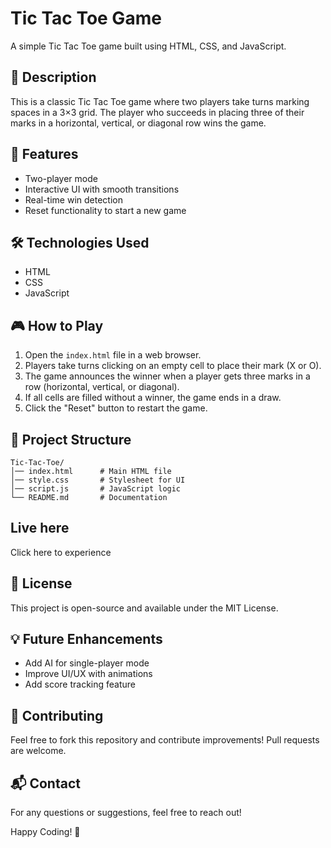 # Tic Tac Toe Game

A simple Tic Tac Toe game built using HTML, CSS, and JavaScript.

## 📝 Description
This is a classic Tic Tac Toe game where two players take turns marking spaces in a 3×3 grid. The player who succeeds in placing three of their marks in a horizontal, vertical, or diagonal row wins the game.

## 🚀 Features
- Two-player mode
- Interactive UI with smooth transitions
- Real-time win detection
- Reset functionality to start a new game

## 🛠️ Technologies Used
- HTML
- CSS
- JavaScript

## 🎮 How to Play
1. Open the `index.html` file in a web browser.
2. Players take turns clicking on an empty cell to place their mark (X or O).
3. The game announces the winner when a player gets three marks in a row (horizontal, vertical, or diagonal).
4. If all cells are filled without a winner, the game ends in a draw.
5. Click the "Reset" button to restart the game.

## 📂 Project Structure
```
Tic-Tac-Toe/
│── index.html      # Main HTML file
│── style.css       # Stylesheet for UI
│── script.js       # JavaScript logic
└── README.md       # Documentation
```

## Live here
Click here to experience 

## 📜 License
This project is open-source and available under the MIT License.

## 💡 Future Enhancements
- Add AI for single-player mode
- Improve UI/UX with animations
- Add score tracking feature

## 🤝 Contributing
Feel free to fork this repository and contribute improvements! Pull requests are welcome.

## 📬 Contact
For any questions or suggestions, feel free to reach out!

Happy Coding! 🎉


